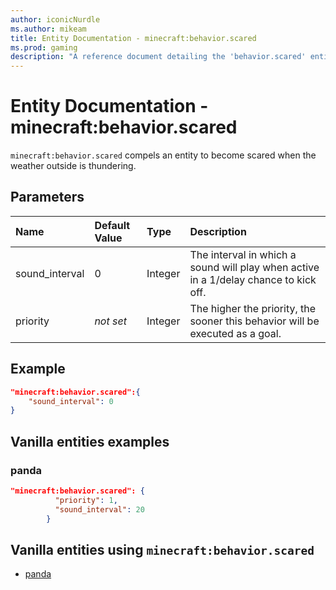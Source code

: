 ```yaml
---
author: iconicNurdle
ms.author: mikeam
title: Entity Documentation - minecraft:behavior.scared
ms.prod: gaming
description: "A reference document detailing the 'behavior.scared' entity goal"
---
```


# Entity Documentation - minecraft:behavior.scared

`minecraft:behavior.scared` compels an entity to become scared when the weather outside is thundering.

## Parameters

|Name |Default Value  |Type  |Description  |
|:----------|:----------|:----------|:----------|
| sound_interval| 0| Integer| The interval in which a sound will play when active in a 1/delay chance to kick off. |
| priority|*not set*|Integer|The higher the priority, the sooner this behavior will be executed as a goal.|

## Example

```json
"minecraft:behavior.scared":{
    "sound_interval": 0
}
```

## Vanilla entities examples

### panda

```json
"minecraft:behavior.scared": {
          "priority": 1,
          "sound_interval": 20
        }
```

## Vanilla entities using `minecraft:behavior.scared`

- [panda](../../../../Source/VanillaBehaviorPack_Snippets/entities/panda.md)
